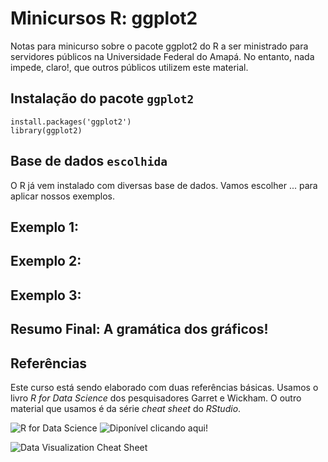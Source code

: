 # Minicursos R: ggplot2
Notas para minicurso sobre o pacote ggplot2 do R a ser ministrado para servidores públicos na Universidade Federal do Amapá. No entanto, nada impede, claro!, que outros públicos utilizem este material.

## Instalação do pacote `ggplot2`
```{r setup}
install.packages('ggplot2')
library(ggplot2)
```

## Base de dados `escolhida`
O R já vem instalado com diversas base de dados. Vamos escolher ... para aplicar nossos exemplos.

## Exemplo 1: 

## Exemplo 2: 

## Exemplo 3: 

## Resumo Final: A gramática dos gráficos!

## Referências
Este curso está sendo elaborado com duas referências básicas. Usamos o livro *R for Data Science* dos pesquisadores Garret e Wickham. O outro material que usamos é da série *cheat sheet* do *RStudio*.

![R for Data Science](https://d33wubrfki0l68.cloudfront.net/b88ef926a004b0fce72b2526b0b5c4413666a4cb/24a30/cover.png)
![Diponível clicando aqui!](https://r4ds.had.co.nz/)

![Data Visualization Cheat Sheet](https://d33wubrfki0l68.cloudfront.net/21d683072b0c21cbd9b41fc0e37a587ad26b9525/cbf41/wp-content/uploads/2018/08/data-visualization-2.1.png)
